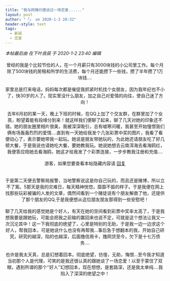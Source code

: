 ```yaml
---
title: "我与网赌代理谈过一场恋爱......"
layout: post
author: "「」 on 2020-1-3 20:32"
header-style: text
tags:
  - 新闻
  - 恋爱
---
```


<head>
 <script type="text/javascript">replyreload += ',' + 5905779;</script>
</head>
<body>
 <i class="pstatus"> 本帖最后由 在下叶良辰 于 2020-1-2 23:40 编辑 </i>
 <br> 
 <br> 
 <div align="center">
   曾经的我是个比较节俭的人，在一个月薪只有3000块钱的小公司里工作。每个月除了500块钱的房租和所学的生活费，每个月还能攒下一些钱，攒了半年攒了1万块钱.... 
  <br> 
  <br> 家里总是打来电话，妈妈每次都是催促我抓紧时机找个女朋友，因为我年纪也不小了，快30岁的人了。现实里没什么朋友，加之自己对爱情的向往，使自己迷了方向！ 
  <br> 
  <br> 去年6月初的某一天，晚上下班的时候，在QQ上加了个交友群，在群里加了个女孩，盼望着能有段缘分到来！就这样我们便聊了起来，聊了几天对她的印象还不错。她的朋友圈里相片很美，我被深深吸引，总有嘘寒问暖，我甚至开始憧憬我们俩有场轰轰烈烈的爱情....直到有一天她给我发个几张彩票中奖的图片，我看了看便动心了，表示要她带我一起玩。她说是朋友带她玩的，为此她还请朋友吃了好几顿大餐，于是我说也请她吃大餐，要她教我玩。她说她想去云南洱海去看海鸥红，我便答应陪她去看海鸥，她这才给我发了个彩票连接，一步步教我注册和充值.... 
  <br> 
  <br> 
  <div class="locked">
    游客，如果您要查看本帖隐藏内容请 
   <a href="forum.php?mod=post&amp;action=reply&amp;fid=2&amp;tid=545735" onclick="showWindow('reply', this.href)">回复</a> 
  </div> 
  <br> 
  <br> 于是第二天便去警察局报警，当地警察说这是你自己玩的，而且还是赌博，所以立不了案。5那天是我的灾难日，每天精神恍惚，靡靡不振的样子。于是我便在网上找那些玩彩被骗的人发的文章，偶然间看到一个赌徒说有个朋友解救了他，还提供了那个朋友的QQ,于是我便想从这位朋友朋友那得到一些安慰吧！ 
  <br> 
  <br> 聊了几天给我的感觉她是个好人，有天在她的空间看到彩票中奖率太高了，于是我想我要是跟她玩，可能会把我之前输的赢回来也说不定，可就是这个想法让我又一次沉沦其中！这一下我彻底的绝望了，心里是特别的无助，于是我一边一边求这个好人，帮我回本，可是她说什么也没有再帮我...事后急于想翻本的我，开始自己研究，研究的越深，陷的也越深，后面撸信用卡，撸网贷至今，欠下是十七万债务.... 
  <br> 
  <br> 也许是我太天真，总是幻想着回本。彻底绝望，彷徨，无助，悔恨...至今我才知道当初那个人是代理，可笑的是我还很认真的跟她谈了一场恋爱！以至于蒙住了双眼，遇到所谓的那个‘’好人‘’幻想回本，现在想想，是套路深，还是我太单纯....我陷入了深深的绝望之中！ 
  <br> 
 </div>
 <br> 
 <br>
</body>


